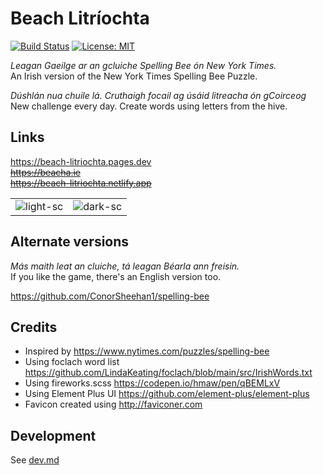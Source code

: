 # Beach Litríochta

[![Build Status](https://github.com/ConorSheehan1/beach-litriochta/workflows/ci/badge.svg)](https://github.com/ConorSheehan1/beach-litriochta/actions/)
[![License: MIT](https://img.shields.io/badge/License-MIT-yellow.svg)](https://opensource.org/licenses/MIT)

_Leagan Gaeilge ar an gcluiche Spelling Bee ón New York Times._  
An Irish version of the New York Times Spelling Bee Puzzle.

_Dúshlán nua chuile lá. Cruthaigh focail ag úsáid litreacha ón gCoirceog_  
New challenge every day. Create words using letters from the hive.

## Links

https://beach-litriochta.pages.dev  
~~https://beacha.ie~~  
~~https://beach-litriochta.netlify.app~~

|                                                  |                                                      |
| ------------------------------------------------ | ---------------------------------------------------- |
| ![light-sc](.github/images/beach-litriochta.png) | ![dark-sc](.github/images/beach-litriochta-dark.png) |

## Alternate versions

_Más maith leat an cluiche, tá leagan Béarla ann freisin._  
If you like the game, there's an English version too.

https://github.com/ConorSheehan1/spelling-bee

## Credits

- Inspired by https://www.nytimes.com/puzzles/spelling-bee
- Using foclach word list https://github.com/LindaKeating/foclach/blob/main/src/IrishWords.txt
- Using fireworks.scss https://codepen.io/hmaw/pen/qBEMLxV
- Using Element Plus UI https://github.com/element-plus/element-plus
- Favicon created using http://faviconer.com

## Development

See [dev.md](./dev.md)
